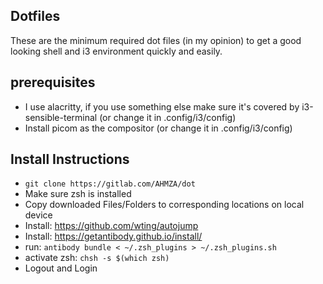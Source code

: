 
## Dotfiles
These are the minimum required dot files (in my opinion) to get a good looking shell and i3 environment quickly and easily.

## prerequisites
* I use alacritty, if you use something else make sure it's covered by i3-sensible-terminal (or change it in .config/i3/config)
* Install picom as the compositor (or change it in .config/i3/config)

## Install Instructions
* `git clone https://gitlab.com/AHMZA/dot`
* Make sure zsh is installed
* Copy downloaded Files/Folders to corresponding locations on local device
* Install: https://github.com/wting/autojump
* Install: https://getantibody.github.io/install/
* run: `antibody bundle < ~/.zsh_plugins > ~/.zsh_plugins.sh`
* activate zsh: `chsh -s $(which zsh)`
* Logout and Login

